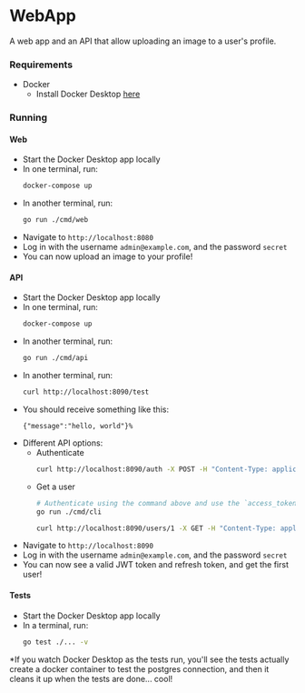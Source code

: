 # WebApp

A web app and an API that allow uploading an image to a user's profile.

### Requirements

* Docker
  * Install Docker Desktop [here](https://docs.docker.com/get-docker/)

### Running

#### Web

* Start the Docker Desktop app locally
* In one terminal, run:
  ```bash
  docker-compose up
  ```
* In another terminal, run:
  ```bash
  go run ./cmd/web
  ```
* Navigate to `http://localhost:8080`
* Log in with the username `admin@example.com`, and the password `secret`
* You can now upload an image to your profile!

#### API

* Start the Docker Desktop app locally
* In one terminal, run:
  ```bash
  docker-compose up
  ```
* In another terminal, run:
  ```bash
  go run ./cmd/api
  ```
* In another terminal, run:
  ```bash
  curl http://localhost:8090/test
  ```
* You should receive something like this:
  ```
  {"message":"hello, world"}%
  ```
* Different API options:
  * Authenticate
    ```bash
    curl http://localhost:8090/auth -X POST -H "Content-Type: application/json" -d '{"email":"admin@example.com","password":"secret"}'
    ```
  * Get a user
    ```bash
    # Authenticate using the command above and use the `access_token` OR like this:
    go run ./cmd/cli

    curl http://localhost:8090/users/1 -X GET -H "Content-Type: application/json" -H "Authorization: Bearer ACCESS-TOKEN"
    ```
* Navigate to `http://localhost:8090`
* Log in with the username `admin@example.com`, and the password `secret`
* You can now see a valid JWT token and refresh token, and get the first user!

#### Tests

* Start the Docker Desktop app locally
* In a terminal, run:
  ```bash
  go test ./... -v
  ```

\*If you watch Docker Desktop as the tests run, you'll see the tests actually create a docker container to test the postgres connection, and then it cleans it up when the tests are done... cool!
